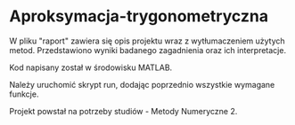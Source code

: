 # Aproksymacja-trygonometryczna

W pliku "raport" zawiera się opis projektu wraz z wytłumaczeniem użytych metod.
Przedstawiono wyniki badanego zagadnienia oraz ich interpretacje. 

Kod napisany został w środowisku MATLAB.

Należy uruchomić skrypt run, dodając poprzednio wszystkie wymagane funkcje.

Projekt powstał na potrzeby studiów - Metody Numeryczne 2.
